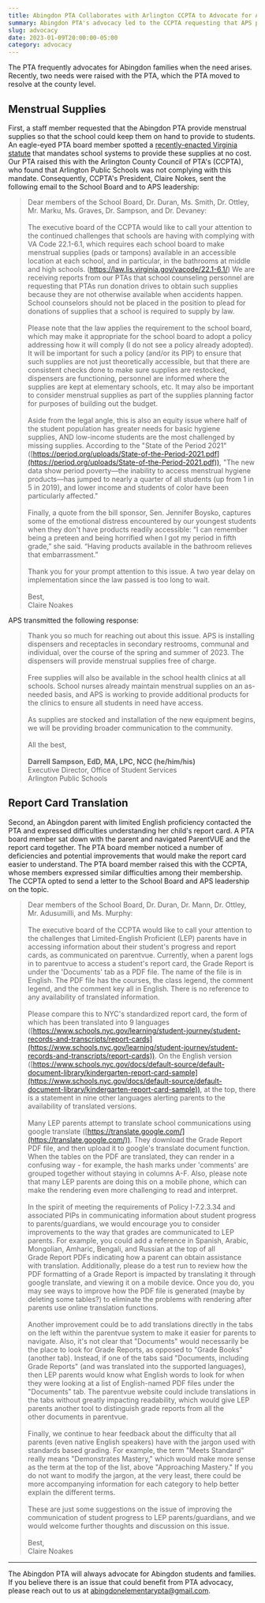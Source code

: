 ```yaml
--- 
title: Abingdon PTA Collaborates with Arlington CCPTA to Advocate for Abingdon Families
summary: Abingdon PTA's advocacy led to the CCPTA requesting that APS provide menstrual supplies to students, and that they make report cards easier to understand for parents with limited English proficiency.
slug: advocacy
date: 2023-01-09T20:00:00-05:00
category: advocacy
---
```


The PTA frequently advocates for Abingdon families when the need arises. Recently, two needs were raised with the PTA, which the PTA moved to resolve at the county level.

## Menstrual Supplies

First, a staff member requested that the Abingdon PTA provide menstrual supplies so that the school could keep them on hand to provide to students. An eagle-eyed PTA board member spotted a [recently-enacted Virginia statute](https://law.lis.virginia.gov/vacode/22.1-6.1/) that mandates school systems to provide these supplies at no cost. Our PTA raised this with the Arlington County Council of PTA's (CCPTA), who found that Arlington Public Schools was not complying with this mandate. Consequently, CCPTA's President, Claire Nokes, sent the following email to the School Board and to APS leadership:

> Dear members of the School Board, Dr. Duran, Ms. Smith, Dr. Ottley, Mr. Marku, Ms. Graves, Dr. Sampson, and Dr. Devaney:<br><br>
> The executive board of the CCPTA would like to call your attention to the continued challenges that schools are having with complying with VA Code 22.1-6.1, which requires each school board to make menstrual supplies (pads or tampons) available in an accessible location at each school, and in particular, in the bathrooms at middle and high schools.  (https://law.lis.virginia.gov/vacode/22.1-6.1/) We are receiving reports from our PTAs that school counseling personnel are requesting that PTAs run donation drives to obtain such supplies because they are not otherwise available when accidents happen. School counselors should not be placed in the position to plead for donations of supplies that a school is required to supply by law.<br><br>
> Please note that the law applies the requirement to the school board, which may make it appropriate for the school board to adopt a policy addressing how it will comply (I do not see a policy already adopted). It will be important for such a policy (and/or its PIP) to ensure that such supplies are not just theoretically accessible, but that there are consistent checks done to make sure supplies are restocked, dispensers are functioning, personnel are informed where the supplies are kept at elementary schools, etc. It may also be important to consider menstrual supplies as part of the supplies planning factor for purposes of building out the budget.<br><br>
> Aside from the legal angle, this is also an equity issue where half of the student population has greater needs for basic hygiene supplies, AND low-income students are the most challenged by missing supplies. According to the "State of the Period 2021" ([https://period.org/uploads/State-of-the-Period-2021.pdf](https://period.org/uploads/State-of-the-Period-2021.pdf)), "The new data show period poverty—the inability to access menstrual hygiene products—has jumped to nearly a quarter of all students (up from 1 in 5 in 2019), and lower income and students of color have been particularly affected."<br><br>
> Finally, a quote from the bill sponsor, Sen. Jennifer Boysko, captures some of the emotional distress encountered by our youngest students when they don't have products readily accessible: “I can remember being a preteen and being horrified when I got my period in fifth grade,” she said. “Having products available in the bathroom relieves that embarrassment.”<br><br>
> Thank you for your prompt attention to this issue. A two year delay on implementation since the law passed is too long to wait.<br><br>
> Best,<br>
> Claire Noakes

APS transmitted the following response:

> Thank you so much for reaching out about this issue.  APS is installing dispensers and receptacles in secondary restrooms, communal and individual, over the course of the spring and summer of 2023.  The dispensers will provide menstrual supplies free of charge.<br><br>
> Free supplies will also be available in the school health clinics at all schools.  School nurses already maintain menstrual supplies on an as-needed basis, and APS is working to provide additional products for the clinics to ensure all students in need have access.<br><br>
> As supplies are stocked and installation of the new equipment begins, we will be providing broader communication to the community.<br><br>
> All the best,<br><br>
> **Darrell Sampson, EdD, MA, LPC, NCC (he/him/his)**<br>
> Executive Director, Office of Student Services<br>
> Arlington Public Schools

## Report Card Translation

Second, an Abingdon parent with limited English proficiency contacted the PTA and expressed difficulties understanding her child's report card. A PTA board member sat down with the parent and navigated ParentVUE and the report card together. The PTA board member noticed a number of deficiencies and potential improvements that would make the report card easier to understand. The PTA board member raised this with the CCPTA, whose members expressed similar difficulties among their membership. The CCPTA opted to send a letter to the School Board and APS leadership on the topic.

> Dear members of the School Board, Dr. Duran, Dr. Mann, Dr. Ottley, Mr. Adusumilli, and Ms. Murphy:<br><br>
> The executive board of the CCPTA would like to call your attention to the challenges that Limited-English Proficient (LEP) parents have in accessing information about their student's progress and report cards, as communicated on parentvue. Currently, when a parent logs in to parentvue to access a student's report card, the Grade Report is under the 'Documents' tab as a PDF file. The name of the file is in English. The PDF file has the courses, the class legend, the comment legend, and the comment key all in English. There is no reference to any availability of translated information.<br><br>
> Please compare this to NYC's standardized report card, the form of which has been translated into 9 languages ([https://www.schools.nyc.gov/learning/student-journey/student-records-and-transcripts/report-cards](https://www.schools.nyc.gov/learning/student-journey/student-records-and-transcripts/report-cards)). On the English version ([https://www.schools.nyc.gov/docs/default-source/default-document-library/kindergarten-report-card-sample](https://www.schools.nyc.gov/docs/default-source/default-document-library/kindergarten-report-card-sample)), at the top, there is a statement in nine other languages alerting parents to the availability of translated versions.<br><br>
> Many LEP parents attempt to translate school communications using google translate ([https://translate.google.com/](https://translate.google.com/)). They download the Grade Report PDF file, and then upload it to google's translate document function. When the tables on the PDF are translated, they can render in a confusing way - for example, the hash marks under 'comments' are grouped together without staying in columns A-F. Also, please note that many LEP parents are doing this on a mobile phone, which can make the rendering even more challenging to read and interpret.<br><br>
> In the spirit of meeting the requirements of Policy I-7.2.3.34 and associated PIPs in communicating information about student progress to parents/guardians, we would encourage you to consider improvements to the way that grades are communicated to LEP parents. For example, you could add a reference in Spanish, Arabic, Mongolian, Amharic, Bengali, and Russian at the top of all Grade Report PDFs indicating how a parent can obtain assistance with translation. Additionally, please do a test run to review how the PDF formatting of a Grade Report is impacted by translating it through google translate, and viewing it on a mobile device. Once you do, you may see ways to improve how the PDF file is generated (maybe by deleting some tables?) to eliminate the problems with rendering after parents use online translation functions.<br><br>
> Another improvement could be to add translations directly in the tabs on the left within the parentvue system to make it easier for parents to navigate. Also, it's not clear that "Documents" would necessarily be the place to look for Grade Reports, as opposed to "Grade Books" (another tab). Instead, if one of the tabs said "Documents, including Grade Reports" (and was translated into the supported languages), then LEP parents would know what English words to look for when they were looking at a list of English-named PDF files under the "Documents" tab. The parentvue website could include translations in the tabs without greatly impacting readability, which would give LEP parents another tool to distinguish grade reports from all the other documents in parentvue.<br><br>
> Finally, we continue to hear feedback about the difficulty that all parents (even native English speakers) have with the jargon used with standards based grading. For example, the term "Meets Standard" really means "Demonstrates Mastery," which would make more sense as the term at the top of the list, above "Approaching Mastery." If you do not want to modify the jargon, at the very least, there could be more accompanying information for each category to help better explain the different terms.<br><br>
> These are just some suggestions on the issue of improving the communication of student progress to LEP parents/guardians, and we would welcome further thoughts and discussion on this issue.<br><br>
> Best,<br>
> Claire Noakes

---

The Abingdon PTA will always advocate for Abingdon students and families. If you believe there is an issue that could benefit from PTA advocacy, please reach out to us at abingdonelementarypta@gmail.com.